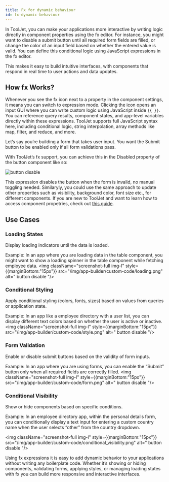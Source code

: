 ```yaml
---
title: Fx for dynamic behaviour
id: fx-dynamic-behaviour
---
```


In ToolJet, you can make your applications more interactive by writing logic directly in component properties using the fx editor. For instance, you might want to disable a submit button until all required form fields are filled, or change the color of an input field based on whether the entered value is valid. You can define this conditional logic using JavaScript expressions in the fx editor.

This makes it easy to build intuitive interfaces, with components that respond in real time to user actions and data updates.

## How fx Works?
Whenever you see the fx icon next to a property in the component settings, it means you can switch to expression mode. Clicking the icon opens an input GUI where you can write custom logic using JavaScript inside `{{ }}`. You can reference query results, component states, and app-level variables directly within these expressions. ToolJet supports full JavaScript syntax here, including conditional logic, string interpolation, array methods like map, filter, and reduce, and more.

Let’s say you’re building a form that takes user input. You want the Submit button to be enabled only if all form validations pass.

With ToolJet’s fx support, you can achieve this in the Disabled property of the button component like so:

<img className="screenshot-full img-m" src="/img/app-builder/custom-code/button-disable.png" alt=" button disable "/>

This expression disables the button when the form is invalid, no manual toggling needed. Similaryly, you could use the same approach to update other properties such as visibility, background color, font size etc., for different components. If you are new to ToolJet and want to learn how to access component propetries, check out [this guide](/docs/app-builder/building-ui/component-state#available-component-states).

## Use Cases

### Loading States

Display loading indicators until the data is loaded.

Example: In an app where you are loading data in the table component, you might want to show a loading spinner in the table component while fetching employee data.
<img className="screenshot-full img-l" style={{marginBottom:"15px"}} src="/img/app-builder/custom-code/loading.png" alt=" button disable "/>

### Conditional Styling

Apply conditional styling (colors, fonts, sizes) based on values from queries or application state.

Example: In an app like a employee directory with a user list, you can display different text colors based on whether the user is active or inactive.
<img className="screenshot-full img-l" style={{marginBottom:"15px"}} src="/img/app-builder/custom-code/style.png" alt=" button disable "/>

### Form Validation 

Enable or disable submit buttons based on the validity of form inputs.

Example: In an app where you are using forms, you can enable the “Submit” button only when all required fields are correctly filled.
<img className="screenshot-full img-l" style={{marginBottom:"15px"}} src="/img/app-builder/custom-code/form.png" alt=" button disable "/>

### Conditional Visibility

Show or hide components based on specific conditions.

Example: In an employee directory app, within the personal details form, you can conditionally display a text input for entering a custom country name when the user selects “other” from the country dropdown.

<img className="screenshot-full img-l" style={{marginBottom:"15px"}} src="/img/app-builder/custom-code/conditional_visibility.png" alt=" button disable "/>

Using fx expressions it is easy to add dynamic behavior to your applications without writing any boilerplate code. Whether it’s showing or hiding components, validating forms, applying styles, or managing loading states with fx you can build more responsive and interactive interfaces.